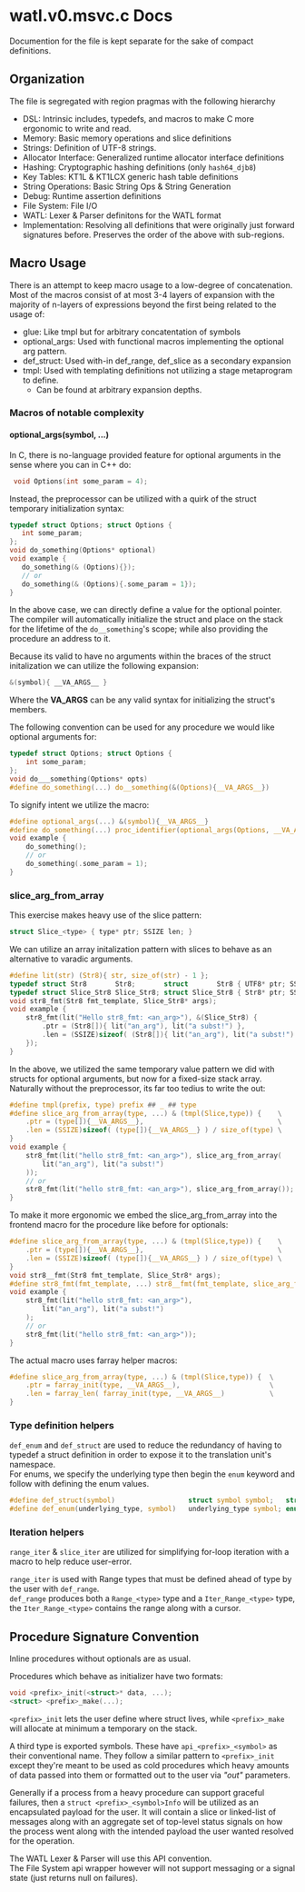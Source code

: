 # watl.v0.msvc.c Docs

Documention for the file is kept separate for the sake of compact definitions.

## Organization

The file is segregated with region pragmas with the following hierarchy

* DSL: Intrinsic includes, typedefs, and macros to make C more ergonomic to write and read.
* Memory: Basic memory operations and slice definitions
* Strings: Definition of UTF-8 strings.
* Allocator Interface: Generalized runtime allocator interface definitions
* Hashing: Cryptographic hashing definitions (only `hash64_djb8`)
* Key Tables: KT1L & KT1LCX generic hash table definitions
* String Operations: Basic String Ops & String Generation
* Debug: Runtime assertion definitions
* File System: File I/O
* WATL: Lexer & Parser definitons for the WATL format
* Implementation: Resolving all definitions that were originally just forward signatures before. Preserves the order of the above with sub-regions.

## Macro Usage

There is an attempt to keep macro usage to a low-degree of concatenation. Most of the macros consist of at most 3-4 layers of expansion with the majority of n-layers of expressions beyond the first being related to the usage of:

* glue: Like tmpl but for arbitrary concatentation of symbols
* optional_args: Used with functional macros implementing the optional arg pattern.
* def_struct: Used with-in def_range, def_slice as a secondary expansion
* tmpl: Used with templating definitions not utilizing a stage metaprogram to define.
	* Can be found at arbitrary expansion depths.

### Macros of notable complexity

#### optional_args(symbol, ...)

In C, there is no-language provided feature for optional arguments in the sense where you can in C++ do:

```c
 void Options(int some_param = 4);
 ```

 Instead, the preprocessor can be utilized with a quirk of the struct temporary initialization syntax:

 ```c
typedef struct Options; struct Options {
	int some_param;
};
void do_something(Options* optional)
void example {
	do_something(& (Options){});
	// or
	do_something(& (Options){.some_param = 1});
}
 ```

 In the above case, we can directly define a value for the optional pointer. The compiler will automatically initialize the struct and place on the stack for the lifetime of the `do__something`'s scope; while also providing the procedure an address to it.

 Because its valid to have no arguments within the braces of the struct initalization we can utilize the following expansion:

```c
&(symbol){ __VA_ARGS__ }
```

Where the __VA_ARGS__ can be any valid syntax for initializing the struct's members.

The following convention can be used for any procedure we would like optional arguments for:

```c
typedef struct Options; struct Options {
	int some_param;
};
void do___something(Options* opts)
#define do_something(...) do__something(&(Options){__VA_ARGS__})
```

To signify intent we utilize the macro:

```c
#define optional_args(...) &(symbol){__VA_ARGS__}
#define do_something(...) proc_identifier(optional_args(Options, __VA_ARGS__))
void example {
	do_something();
	// or
	do_something(.some_param = 1);
}
```

### slice_arg_from_array

This exercise makes heavy use of the slice pattern:

```c 
struct Slice_<type> { type* ptr; SSIZE len; }
```

We can utilize an array initalization pattern with slices to behave as an alternative to varadic arguments.

```c
#define lit(str) (Str8){ str, size_of(str) - 1 };
typedef struct Str8       Str8;       struct       Str8 { UTF8* ptr; SSIZE len; }; 
typedef struct Slice_Str8 Slice_Str8; struct Slice_Str8 { Str8* ptr; SSIZE len; };
void str8_fmt(Str8 fmt_template, Slice_Str8* args);
void example {
	str8_fmt(lit("Hello str8_fmt: <an_arg>"), &(Slice_Str8) {
		.ptr = (Str8[]){ lit("an_arg"), lit("a subst!") },
		.len = (SSIZE)sizeof( (Str8[]){ lit("an_arg"), lit("a subst!") } ) / size_of(Str8)
	});
}
```

In the above, we utilized the same temporary value pattern we did with structs for optional arguments, but now for a fixed-size stack array. Naturally without the preprocessor, its far too tedius to write the out:

```c
#define tmpl(prefix, type) prefix ## _ ## type
#define slice_arg_from_array(type, ...) & (tmpl(Slice,type)) {    \
	.ptr = (type[]){__VA_ARGS__},                                 \
	.len = (SSIZE)sizeof( (type[]){__VA_ARGS__} ) / size_of(type) \
}
void example {
	str8_fmt(lit("hello str8_fmt: <an_arg>"), slice_arg_from_array(
		lit("an_arg"), lit("a subst!")
	));
	// or
	str8_fmt(lit("hello str8_fmt: <an_arg>"), slice_arg_from_array());
}
```

To make it more ergonomic we embed the slice_arg_from_array into the frontend macro for the procedure like before for optionals:

```c
#define slice_arg_from_array(type, ...) & (tmpl(Slice,type)) {    \
	.ptr = (type[]){__VA_ARGS__},                                 \
	.len = (SSIZE)sizeof( (type[]){__VA_ARGS__} ) / size_of(type) \
}
void str8__fmt(Str8 fmt_template, Slice_Str8* args);
#define str8_fmt(fmt_template, ...) str8__fmt(fmt_template, slice_arg_from_array(__VA_ARGS__))
void example {
	str8_fmt(lit("hello str8_fmt: <an_arg>"),
		lit("an_arg"), lit("a subst!")
	);
	// or
	str8_fmt(lit("hello str8_fmt: <an_arg>"));
}
```

The actual macro uses farray helper macros:

```c
#define slice_arg_from_array(type, ...) & (tmpl(Slice,type)) {  \
	.ptr = farray_init(type, __VA_ARGS__),                      \
	.len = farray_len( farray_init(type, __VA_ARGS__)           \
}
```

### Type definition helpers

`def_enum` and `def_struct` are used to reduce the redundancy of having to typedef a struct definition in order to expose it to the translation unit's namespace.  
For enums, we specify the underlying type then begin the `enum` keyword and follow with defining the enum values.

```c
#define def_struct(symbol)                  struct symbol symbol;   struct symbol
#define def_enum(underlying_type, symbol)   underlying_type symbol; enum   symbol
```

### Iteration helpers

`range_iter` & `slice_iter` are utilized for simplifying for-loop iteration with a macro to help reduce user-error.

`range_iter` is used with Range types that must be defined ahead of type by the user with `def_range`.  
`def_range` produces both a `Range_<type>` type and a `Iter_Range_<type>` type, the `Iter_Range_<type>` contains the range along with a cursor.

## Procedure Signature Convention

Inline procedures without optionals are as usual.  

Procedures which behave as initializer have two formats:

```c
void <prefix>_init(<struct>* data, ...);
<struct> <prefix>_make(...);
```

`<prefix>_init` lets the user define where struct lives, while `<prefix>_make` will allocate at minimum a temporary on the stack.

A third type is exported symbols. These have `api_<prefix>_<symbol>` as their conventional name.
They follow a similar pattern to `<prefix>_init` except they're meant to be used as cold procedures which heavy amounts of data passed into them or formatted out to the user via *"out"* parameters.

Generally if a process from a heavy procedure can support graceful failures, then a `struct <prefix>_<symbol>Info` will be utilized as an encapsulated payload for the user. It will contain a slice or linked-list of messages along with an aggregate set of top-level status signals on how the process went along with the intended payload the user wanted resolved for the operation.

The WATL Lexer & Parser will use this API convention.  
The File System api wrapper however will not support messaging or a signal state (just returns null on failures).
